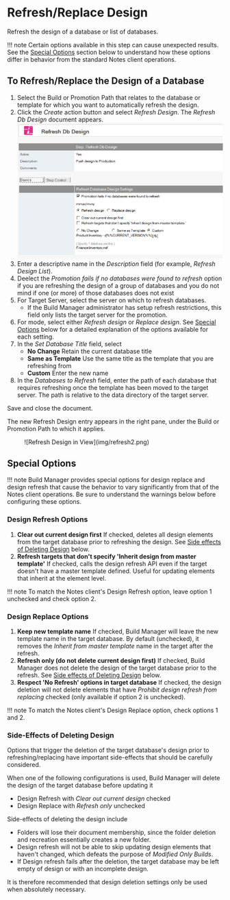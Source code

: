 # Refresh/Replace Design

Refresh the design of a database or list of databases.

!!! note
    Certain options available in this step can cause unexpected results. See the
    [Special Options](#special-options) section below to understand how these options differ in
    behavior from the standard Notes client operations.
    
## To Refresh/Replace the Design of a Database
1. Select the Build or Promotion Path that relates to the database or template for which you want to automatically refresh the design.
2. Click the *Create* action button and select *Refresh Design*. The *Refresh Db Design* document appears.
   ![Refresh Design](img/refresh.png)
3. Enter a descriptive name in the *Description* field (for example, *Refresh Design List*).
4. Deelect the *Promotion fails if no databases were found to refresh* option if you are refreshing the design of a group of databases and you do not mind if one (or more) of those databases does not exist
5. For Target Server, select the server on which to refresh databases.
    * If the Build Manager administrator has setup refresh restrictions, this field only lists the target server for the promotion.
6. For mode, select either *Refresh design* or *Replace design*.  See [Special Options](#special-options) below for a detailed explanation of the options available for each setting.
7. In the *Set Database Title* field, select
    * **No Change** Retain the current database title
    * **Same as Template** Use the same title as the template that you are refreshing from
    * **Custom** Enter the new name
8. In the *Databases to Refresh* field, enter the path of each database that requires refreshing once the template has been moved to the target server. The path is relative to the data directory of the target server.

Save and close the document.

The new Refresh Design entry appears in the right pane, under the Build or Promotion Path to which it applies. 
<figure markdown="1">
  ![Refresh Design in View](img/refresh2.png)
</figure>

## Special Options
!!! note
     Build Manager provides special options for design replace and design refresh that cause the
     behavior to vary significantly from that of the Notes client operations. Be sure to understand
     the warnings below before configuring these options. 
     
### Design Refresh Options
1.  **Clear out current design first** If checked, deletes all design elements from the target database prior to refreshing the design. See [Side effects of Deleting Design](#side-effects-of-deleting-design) below.
2.  **Refresh targets that don't specify 'Inherit design from master template'** If checked, calls the design refresh API even if the target doesn't have a master template defined. Useful for updating elements that inherit at the element level.

!!! note
    To match the Notes client's Design Refresh option, leave option 1 unchecked and check option 2.
    
### Design Replace Options
1. **Keep new template name**  If checked, Build Manager will leave the new template name in the target database.  By default (unchecked), it removes the *Inherit from master template* name in the target after the refresh.
2. **Refresh only (do not delete current design first)** If checked, Build Manager does not delete the design of the target database prior to the refresh. See [Side effects of Deleting Design](#side-effects-of-deleting-design) below.
3. **Respect 'No Refresh' options in target database** If checked, the design deletion will not delete elements that have *Prohibit design refresh from replacing* checked (only available if option 2 is unchecked).

!!! note
    To match the Notes client's Design Replace option, check options 1 and 2.
    
### Side-Effects of Deleting Design
Options that trigger the deletion of the target database's design prior to refreshing/replacing have important side-effects that should be carefully considered.
 
When one of the following configurations is used, Build Manager will delete the design of the target database before updating it

* Design Refresh with *Clear out current design* checked
* Design Replace with *Refresh only* unchecked

Side-effects of deleting the design include

* Folders will lose their document membership, since the folder deletion and recreation essentially creates a new folder.
* Design refresh will not be able to skip updating design elements that haven't changed, which  defeats the purpose of *Modified Only Builds*.
* If Design refresh fails after the deletion, the target database may be left empty of design or with an incomplete design.

It is therefore recommended that design deletion settings only be used when absolutely necessary.